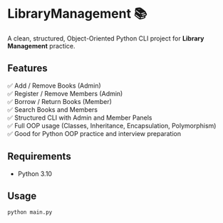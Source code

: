 # LibraryManagement 📚

A clean, structured, Object-Oriented Python CLI project for **Library Management** practice.

## Features

✅ Add / Remove Books (Admin)  
✅ Register / Remove Members (Admin)  
✅ Borrow / Return Books (Member)  
✅ Search Books and Members  
✅ Structured CLI with Admin and Member Panels  
✅ Full OOP usage (Classes, Inheritance, Encapsulation, Polymorphism)  
✅ Good for Python OOP practice and interview preparation

## Requirements

- Python 3.10

## Usage

```bash
python main.py
